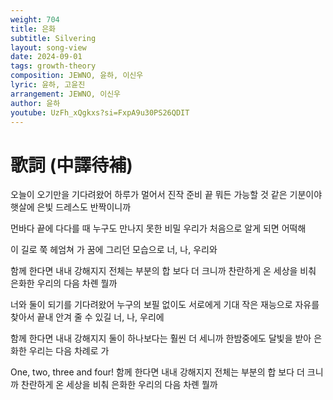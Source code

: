 ```yaml
---
weight: 704
title: 은화
subtitle: Silvering
layout: song-view
date: 2024-09-01
tags: growth-theory
composition: JEWNO, 윤하, 이신우
lyric: 윤하, 고윤진
arrangement: JEWNO, 이신우
author: 윤하
youtube: UzFh_xQgkxs?si=FxpA9u30PS26QDIT
---
```


# 歌詞 (中譯待補)

오늘이 오기만을 기다려왔어
하루가 멀어서 진작 준비 끝
뭐든 가능할 것 같은 기분이야
햇살에 은빛 드레스도 반짝이니까

먼바다 끝에 다다를 때
누구도 만나지 못한 비밀
우리가 처음으로 알게 되면 어떡해

이 길로 쭉 헤엄쳐 가 꿈에 그리던 모습으로
너, 나, 우리와

함께 한다면 내내 강해지지
전체는 부분의 합 보다 더 크니까
찬란하게 온 세상을 비춰
은화한 우리의 다음 차롄 뭘까

너와 둘이 되기를 기다려왔어
누구의 보필 없이도 서로에게 기대
작은 재능으로 자유를 찾아서
끝내 안겨 줄 수 있길
너, 나, 우리에

함께 한다면 내내 강해지지
둘이 하나보다는 훨씬 더 세니까
한밤중에도 달빛을 받아
은화한 우리는 다음 차례로 가

One, two, three and four!
함께 한다면 내내 강해지지
전체는 부분의 합 보다 더 크니까
찬란하게 온 세상을 비춰
은화한 우리의 다음 차롄 뭘까
